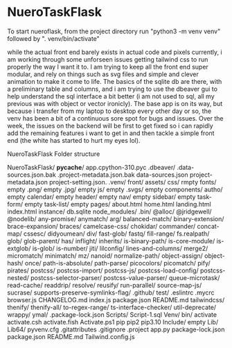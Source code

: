 # NueroTaskFlask

To start nueroflask, from the project directory run "python3 -m venv venv" followed by ". venv/bin/activate"

while the actual front end barely exists in actual code and pixels currently, i am working through some unforseen issues getting tailwind css to run properly the way I want it to. I am trying to keep all the front end super modular, and rely on things such as svg files and simple and clever animation to make it come to life. The basics of the sqlite db are there, with a preliminary table and columns, and i am trying to use the dbeaver gui to help understand the sql interface a bit better (i am not used to sql, all my previous was with object or vector ironicly). The base app is on its way, but because i transfer from my laptop to desktop every other day or so, the venv has been a bit of a continuous sore spot for bugs and issues. Over the week, the issues on the backend will be first to get fixed so i can rapidly add the remaining features i want to get in and then tackle a simple front end (the white has started to hurt my eyes lol).

NueroTaskFlask Folder structure

NueroTaskFlask/
	__pycache__/
		app.cpython-310.pyc
	.dbeaver/
		.data-sources.json.bak
		.project-metadata.json.bak
		data-sources.json
		project-metadata.json
		project-setting.json.
	.venv/
	front/
		assets/
			css/
				rmpty
			fonts/
				empty
			.png/
				empty
			.jpg/
				empty
			js/
				empty
			.svgs/
				empty
		components/
			autho/
				empty
			calendar/
				empty
			header/
				empty
			nav/
				empty
			sidebar/
				empty
			task-form/
				empty
			task-list/
				empty
		pages/
			about.html
			home.html
			landing.html
		index.html
	instance/
		db.sqlite
	node_modules/
		.bin/
		@alloc/
		@jridgewell/
		@nodelib/
		any-promise/
		anymatch/
		arg/
		balanced-match/
		binary-extension/
		brace-expansion/
		braces/
		camelcase-css/
		chokidar/
		commander/
		concat-map/
		cssesc/
		didyoumean/
		div/
		fast-glob/
		fastq/
		fill-range/
		fs.realpath/
		glob/
		glob-parent/
		has/
		inflight/
		inherits/
		is-binary-path/
		is-core-module/
		is-extglob/
		is-glob/
		is-number/
		jiti/
		lilconfig/
		lines-and-columns/
		merge2/
		micromatch/
		minimatch/
		mz/
		nanoid/
		normalize-path/
		object-assign/
		object-hash/
		once/
		path-is-absolute/
		path-parse/
		picocolors/
		picomatch/
		pify/
		pirates/
		postcss/
		postcss-import/
		postcss-js/
		postcss-load-config/
		postcss-nested/
		postcss-selector-parser/
		postcss-value-parser/
		queue-microtask/
		read-cache/
		readdrip/
		resolve/
		reusify/
		run-parallel/
		source-map-js/
		sucrase/
		supports-preserve-symlinks-flag/
			.github/
			test/
			.eslintrc
			.mycrc
			browser.js
			CHANGELOG.md
			index.js
			package.json
			README.md
		tailwindcss/
		thenify/
		thenify-all/
		to-regex-range/
		ts-interface-checker/
		util-deprecate/
		wrappy/
		ymal/
		.package-lock.json
	Scripts/
		Script-1.sql
	Venv/
		bin/
			activate
			activate.csh
			activate.fish
			Activate.ps1
			pip
			pip2
			pip3.10
		Include/
			empty
		Lib/
		Lib64/
		pyvenv.cfg
	.gitattributes
	.gitignore
	.project
	app.py
	package-lock.json
	package.json
	README.md
	Tailwind.config.js
